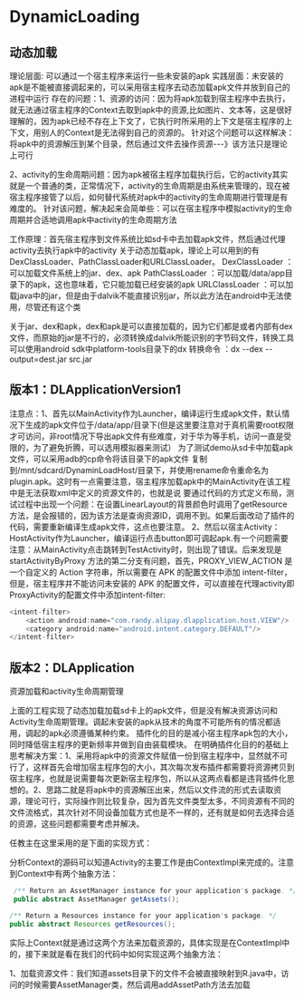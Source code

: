 # DynamicLoading
动态加载
----------------------------
理论层面: 可以通过一个宿主程序来运行一些未安装的apk
实践层面：未安装的apk是不能被直接调起来的，可以采用宿主程序去动态加载apk文件并放到自己的进程中运行
存在的问题：1、资源的访问：因为将apk加载到宿主程序中去执行，就无法通过宿主程序的Context去取到apk中的资源,比如图片、文本等，这是很好理解的，因为apk已经不存在上下文了，它执行时所采用的上下文是宿主程序的上下文，用别人的Context是无法得到自己的资源的。
针对这个问题可以这样解决：将apk中的资源解压到某个目录，然后通过文件去操作资源---》该方法只是理论上可行

2、activity的生命周期问题：因为apk被宿主程序加载执行后，它的activity其实就是一个普通的类，正常情况下，activity的生命周期是由系统来管理的，现在被宿主程序接管了以后，如何替代系统对apk中的activity的生命周期进行管理是有难度的。
针对该问题，解决起来会简单些：可以在宿主程序中模拟activity的生命周期并合适地调用apk中activity的生命周期方法

工作原理：首先宿主程序到文件系统比如sd卡中去加载apk文件，然后通过代理activity去执行apk中的activity
关于动态加载apk，理论上可以用到的有DexClassLoader、PathClassLoader和URLClassLoader。
DexClassLoader ：可以加载文件系统上的jar、dex、apk
PathClassLoader ：可以加载/data/app目录下的apk，这也意味着，它只能加载已经安装的apk
URLClassLoader ：可以加载java中的jar，但是由于dalvik不能直接识别jar，所以此方法在android中无法使用，尽管还有这个类

关于jar、dex和apk，dex和apk是可以直接加载的，因为它们都是或者内部有dex文件，而原始的jar是不行的，必须转换成dalvik所能识别的字节码文件，转换工具可以使用android sdk中platform-tools目录下的dx
转换命令 ：dx --dex --output=dest.jar src.jar


版本1：DLApplicationVersion1
----------------------------
注意点：1、首先以MainActivity作为Launcher，编译运行生成apk文件，默认情况下生成的apk文件位于/data/app/目录下(但是这里要注意对于真机需要root权限才可访问，非root情况下导出apk文件有些难度，对于华为等手机，访问一直是受限的，为了避免折腾，可以选用模拟器来测试）
为了测试demo从sd卡中加载apk文件，可以采用adb的cp命令将该目录下的apk文件
复制到/mnt/sdcard/DynaminLoadHost/目录下，并使用rename命令重命名为plugin.apk。这时有一点需要注意，宿主程序加载apk中的MainActivity在该工程中是无法获取xml中定义的资源文件的，也就是说
要通过代码的方式定义布局，测试过程中出现一个问题：在设置LinearLayout的背景颜色时调用了getResource方法，是会报错的，因为该方法是查询资源ID，调用不到。如果后面改动了插件的代码，需要重新编译生成apk文件，这点也要注意。
2、然后以宿主Activity：HostActivity作为Launcher，编译运行点击button即可调起apk.有一个问题需要注意：从MainActivity点击跳转到TestActivity时，则出现了错误。后来发现是startActivityByProxy 方法的第二分支有问题，首先，PROXY_VIEW_ACTION 是一个自定义的 Action 字符串，所以需要在 APK 的配置文件中添加 intent-filter，但是，宿主程序并不能访问未安装的 APK 的配置文件，可以直接在代理activity即ProxyActivity的配置文件中添加intent-filter:

```java
<intent-filter>
    <action android:name="com.randy.alipay.dlapplication.host.VIEW"/>
    <category android:name="android.intent.category.DEFAULT"/>
</intent-filter>

```

版本2：DLApplication
-----------------------------------------
资源加载和activity生命周期管理


上面的工程实现了动态加载加载sd卡上的apk文件，但是没有解决资源访问和Activity生命周期管理。调起未安装的apk从技术的角度不可能所有的情况都适用，调起的apk必须遵循某种约束。
插件化的目的是减小宿主程序apk包的大小，同时降低宿主程序的更新频率并做到自由装载模块。
在明确插件化目的的基础上思考解决方案：1、采用将apk中的资源文件赋值一份到宿主程序中，显然就不可行了，这样首先会增加宿主程序包的大小，其次每次发布插件都需要将资源拷贝到宿主程序，也就是说需要每次更新宿主程序包，所以从这两点看都是违背插件化思想的。2、思路二就是将apk中的资源解压出来，然后以文件流的形式去读取资源，理论可行，实际操作则比较复杂，因为首先文件类型太多，不同资源有不同的文件流格式，其次针对不同设备加载方式也是不一样的，还有就是如何去选择合适的资源，这些问题都需要考虑并解决。

任教主在这里采用的是下面的实现方式：

分析Context的源码可以知道Activity的主要工作是由ContextImpl来完成的。注意到Context中有两个抽象方法：

```java
 /** Return an AssetManager instance for your application's package. */
 public abstract AssetManager getAssets();

/** Return a Resources instance for your application's package. */
public abstract Resources getResources();
```

实际上Context就是通过这两个方法来加载资源的，具体实现是在ContextImpl中的，接下来就是看在我们的代码中如何实现这两个抽象方法：

1、加载资源文件：我们知道assets目录下的文件不会被直接映射到R.java中，访问的时候需要AssetManager类，然后调用addAssetPath方法去加载



















